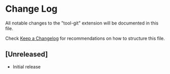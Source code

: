 # Change Log

All notable changes to the "tool-git" extension will be documented in this file.

Check [Keep a Changelog](http://keepachangelog.com/) for recommendations on how to structure this file.

## [Unreleased]

- Initial release